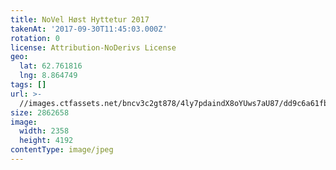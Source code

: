 ```yaml
---
title: NoVel Høst Hyttetur 2017
takenAt: '2017-09-30T11:45:03.000Z'
rotation: 0
license: Attribution-NoDerivs License
geo:
  lat: 62.761816
  lng: 8.864749
tags: []
url: >-
  //images.ctfassets.net/bncv3c2gt878/4ly7pdaindX8oYUws7aU87/dd9c6a61fbfa43cea1fcd451c43a9bdf/novel-hst-hyttetur-2017_37179618830_o
size: 2862658
image:
  width: 2358
  height: 4192
contentType: image/jpeg
---
```


